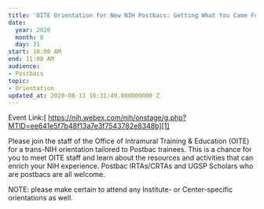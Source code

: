 ```yaml
---
title: 'OITE Orientation for New NIH Postbacs: Getting What You Came For'
date:
  year: 2020
  month: 8
  day: 31
start: 10:00 AM
end: 11:00 AM
audience:
- Postbacs
topic:
- Orientation
updated_at: 2020-08-13 16:31:49.000000000 Z
---
```

Event Link:[
https://nih.webex.com/nih/onstage/g.php?MTID=ee641e5f7b48f13a7e3f7543782e8348b][1]

Please join the staff of the Office of Intramural Training &amp;
Education (OITE) for a trans-NIH orientation tailored to Postbac
trainees. This is a chance for you to meet OITE staff and learn about
the resources and activities that can enrich your NIH experience.
Postbac IRTAs/CRTAs and UGSP Scholars who are postbacs are all welcome. 

NOTE: please make certain to attend any Institute- or Center-specific
orientations as well.

 

 



[1]: https://nih.webex.com/nih/onstage/g.php?MTID=ee641e5f7b48f13a7e3f7543782e8348b
